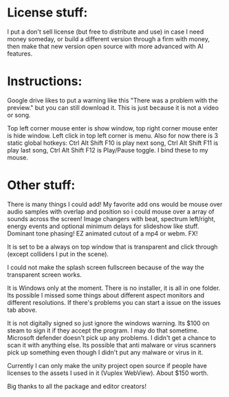 # License stuff:

I put a don't sell license (but free to distribute and use) in case I need money someday, or build a different version through a firm with money, then make that new version open source with more advanced with AI features.

# Instructions:

Google drive likes to put a warning like this "There was a problem with the preview." but you can still download it. This is just because it is not a video or song.

Top left corner mouse enter is show window, top right corner mouse enter is hide window. Left click in top left corner is menu. Also for now there is 3 static global hotkeys: Ctrl Alt Shift F10 is play next song, Ctrl Alt Shift F11 is play last song, Ctrl Alt Shift F12 is Play/Pause toggle. I bind these to my mouse.

# Other stuff:

There is many things I could add! My favorite add ons would be mouse over audio samples with overlap and position so i could mouse over a array of sounds across the screen!
Image changers with beat, spectrum left/right, energy events and optional minimum delays for slideshow like stuff. Dominant tone phasing! EZ animated cutout of a mp4 or webm. FX!

It is set to be a always on top window that is transparent and click through (except colliders I put in the scene).

I could not make the splash screen fullscreen because of the way the transparent screen works.

It is Windows only at the moment. There is no installer, it is all in one folder. Its possible I missed some things about different aspect monitors and different resolutions. If there's problems you can start a issue on the issues tab above.

It is not digitally signed so just ignore the windows warning. Its $100 on steam to sign it if they accept the program. I may do that sometime. Microsoft defender doesn't pick up any problems. I didn't get a chance to scan it with anything else. Its possible that anti malware or virus scanners pick up something even though I didn't put any malware or virus in it.

Currently I can only make the unity project open source if people have licenses to the assets I used in it (Vuplex WebView). About $150 worth.

Big thanks to all the package and editor creators!
